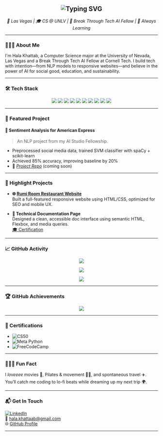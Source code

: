 <!-- Typing Header Animation -->
<h2 align="center">
  <img src="https://readme-typing-svg.demolab.com?font=Fira+Code&pause=1000&center=true&vCenter=true&width=435&lines=Hi+there%2C+I'm+Hala+Khattab!;AI%2FML+Fellow+%7C+Web+Dev+Intern+%7C+CS+Student" alt="Typing SVG" />
</h2>

<p align="center">
  <em>📍 Las Vegas | 🎓 CS @ UNLV | 🤖 Break Through Tech AI Fellow | 🌱 Always Learning</em>
</p>

---

### 👩🏽‍💻 About Me

I'm Hala Khattab, a Computer Science major at the University of Nevada, Las Vegas and a Break Through Tech AI Fellow at Cornell Tech. I build tech with intention—from NLP models to responsive websites—and believe in the power of AI for social good, education, and sustainability.

---

### 🛠️ Tech Stack

<p align="center">
  <img src="https://img.shields.io/badge/Python-3776AB?style=flat&logo=python&logoColor=white"/>
  <img src="https://img.shields.io/badge/C++-00599C?style=flat&logo=c%2B%2B&logoColor=white"/>
  <img src="https://img.shields.io/badge/HTML5-E34F26?style=flat&logo=html5&logoColor=white"/>
  <img src="https://img.shields.io/badge/CSS3-1572B6?style=flat&logo=css3&logoColor=white"/>
  <img src="https://img.shields.io/badge/JavaScript-F7DF1E?style=flat&logo=javascript&logoColor=black"/>
  <img src="https://img.shields.io/badge/SQL-003B57?style=flat&logo=mysql&logoColor=white"/>
  <img src="https://img.shields.io/badge/scikit--learn-F7931E?style=flat&logo=scikit-learn&logoColor=white"/>
  <img src="https://img.shields.io/badge/Pandas-150458?style=flat&logo=pandas&logoColor=white"/>
  <img src="https://img.shields.io/badge/Numpy-013243?style=flat&logo=numpy&logoColor=white"/>
  <img src="https://img.shields.io/badge/Jupyter-F37626?style=flat&logo=jupyter&logoColor=white"/>
</p>

---

### 🚀 Featured Project

#### 🎯 **Sentiment Analysis for American Express**
> An NLP project from my AI Studio Fellowship.

- Preprocessed social media data, trained SVM classifier with spaCy + scikit-learn  
- Achieved 85% accuracy, improving baseline by 20%  
- 📌 *[Project Repo](#)* (coming soon)

---

### 💼 Highlight Projects

- **🌐 [Rumi Room Restaurant Website](https://rumiroomvegas.com)**  
  Built a full-featured responsive website using HTML/CSS, optimized for SEO and mobile UX.

- **📖 Technical Documentation Page**  
  Designed a clean, accessible doc interface using semantic HTML, Flexbox, and media queries.  
  [🎓 Certification](https://www.freecodecamp.org/certification/fccf62ba8fc-47bb-4b7d-b458-9d22d188a3ca/responsive-web-design)

---

### 📈 GitHub Activity

<p align="center">
  <img src="https://github-readme-streak-stats.herokuapp.com/?user=halakhattab&theme=default" />
</p>

<p align="center">
  <img src="https://github-readme-stats.vercel.app/api?username=halakhattab&show_icons=true&theme=default" />
</p>

<p align="center">
  <img src="https://github-readme-stats.vercel.app/api/top-langs/?username=halakhattab&layout=compact&theme=default" />
</p>

---

### 🏆 GitHub Achievements

<p align="center">
  <img src="https://github-profile-trophy.vercel.app/?username=halakhattab&theme=flat&no-frame=true&column=4&rank=AA,AAA,SSS,SS,S,B" />
</p>

---

### 📜 Certifications

- ![CS50](https://img.shields.io/badge/CS50%20Harvard-282C34?style=flat&logo=edX&logoColor=white)
- ![Meta Python](https://img.shields.io/badge/Meta%20Python-2F4F4F?style=flat&logo=python&logoColor=white)
- ![FreeCodeCamp](https://img.shields.io/badge/Responsive%20Web%20Design-0A0A23?style=flat&logo=freecodecamp&logoColor=white)

---

### 🧘🏽‍♀️ Fun Fact

I *loveeee* movies 🍿, Pilates & movement 💪🏽, and spontaneous travel ✈️. You’ll catch me coding to lo-fi beats while dreaming up my next trip 🌍.

---

### 📬 Get In Touch

[![LinkedIn](https://img.shields.io/badge/-LinkedIn-0A66C2?logo=linkedin&logoColor=white)](https://www.linkedin.com/in/hala-khattab-8b28442b6)  
📧 hala.khattaab@gmail.com  
🌐 [GitHub Profile](https://github.com/halakhattab)

---
